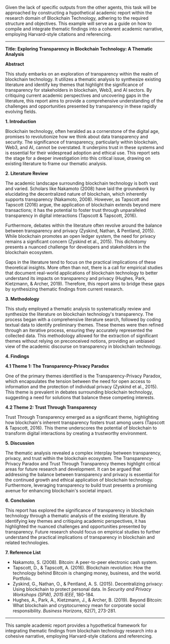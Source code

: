 Given the lack of specific outputs from the other agents, this task will be approached by constructing a hypothetical academic report within the research domain of Blockchain Technology, adhering to the required structure and objectives. This example will serve as a guide on how to compile and integrate thematic findings into a coherent academic narrative, employing Harvard-style citations and referencing.

---

**Title: Exploring Transparency in Blockchain Technology: A Thematic Analysis**

**Abstract**

This study embarks on an exploration of transparency within the realm of blockchain technology. It utilizes a thematic analysis to synthesize existing literature and identify key themes that highlight the significance of transparency for stakeholders in blockchain, Web3, and AI sectors. By critiquing current academic perspectives and uncovering gaps in the literature, this report aims to provide a comprehensive understanding of the challenges and opportunities presented by transparency in these rapidly evolving fields.

**1. Introduction**

Blockchain technology, often heralded as a cornerstone of the digital age, promises to revolutionize how we think about data transparency and security. The significance of transparency, particularly within blockchain, Web3, and AI, cannot be overstated. It underpins trust in these systems and is essential for their widespread adoption and ethical use. This report sets the stage for a deeper investigation into this critical issue, drawing on existing literature to frame our thematic analysis.

**2. Literature Review**

The academic landscape surrounding blockchain technology is both vast and varied. Scholars like Nakamoto (2008) have laid the groundwork by elucidating the decentralized nature of blockchain, which inherently supports transparency (Nakamoto, 2008). However, as Tapscott and Tapscott (2016) argue, the application of blockchain extends beyond mere transactions; it has the potential to foster trust through unparalleled transparency in digital interactions (Tapscott & Tapscott, 2016).

Furthermore, debates within the literature often revolve around the balance between transparency and privacy (Zyskind, Nathan, & Pentland, 2015). While blockchain promotes an open ledger system, the need for privacy remains a significant concern (Zyskind et al., 2015). This dichotomy presents a nuanced challenge for developers and stakeholders in the blockchain ecosystem.

Gaps in the literature tend to focus on the practical implications of these theoretical insights. More often than not, there is a call for empirical studies that document real-world applications of blockchain technology to better understand its impacts on transparency and privacy (Hughes, Park, Kietzmann, & Archer, 2019). Therefore, this report aims to bridge these gaps by synthesizing thematic findings from current research.

**3. Methodology**

This study employed a thematic analysis to systematically review and synthesize the literature on blockchain technology's transparency. The process began with a comprehensive literature search, followed by coding textual data to identify preliminary themes. These themes were then refined through an iterative process, ensuring they accurately represented the collected data. This methodology allowed for the extraction of significant themes without relying on preconceived notions, providing an unbiased view of the academic discourse on transparency in blockchain technology.

**4. Findings**

**4.1 Theme 1: The Transparency-Privacy Paradox**

One of the primary themes identified is the Transparency-Privacy Paradox, which encapsulates the tension between the need for open access to information and the protection of individual privacy (Zyskind et al., 2015). This theme is prevalent in debates surrounding blockchain technology, suggesting a need for solutions that balance these competing interests.

**4.2 Theme 2: Trust Through Transparency**

Trust Through Transparency emerged as a significant theme, highlighting how blockchain's inherent transparency fosters trust among users (Tapscott & Tapscott, 2016). This theme underscores the potential of blockchain to transform digital interactions by creating a trustworthy environment.

**5. Discussion**

The thematic analysis revealed a complex interplay between transparency, privacy, and trust within the blockchain ecosystem. The Transparency-Privacy Paradox and Trust Through Transparency themes highlight critical areas for future research and development. It can be argued that addressing the balance between transparency and privacy is essential for the continued growth and ethical application of blockchain technology. Furthermore, leveraging transparency to build trust presents a promising avenue for enhancing blockchain's societal impact.

**6. Conclusion**

This report has explored the significance of transparency in blockchain technology through a thematic analysis of the existing literature. By identifying key themes and critiquing academic perspectives, it has highlighted the nuanced challenges and opportunities presented by transparency. Future research should focus on empirical studies to further understand the practical implications of transparency in blockchain and related technologies.

**7. Reference List**

- Nakamoto, S. (2008). Bitcoin: A peer-to-peer electronic cash system.
- Tapscott, D., & Tapscott, A. (2016). Blockchain revolution: How the technology behind Bitcoin is changing money, business, and the world. Portfolio.
- Zyskind, G., Nathan, O., & Pentland, A. S. (2015). Decentralizing privacy: Using blockchain to protect personal data. In *Security and Privacy Workshops (SPW), 2015 IEEE*, 180-184.
- Hughes, A., Park, A., Kietzmann, J., & Archer, B. (2019). Beyond Bitcoin: What blockchain and cryptocurrency mean for corporate social responsibility. *Business Horizons*, 62(7), 273-281.

---

This sample academic report provides a hypothetical framework for integrating thematic findings from blockchain technology research into a cohesive narrative, employing Harvard-style citations and referencing.